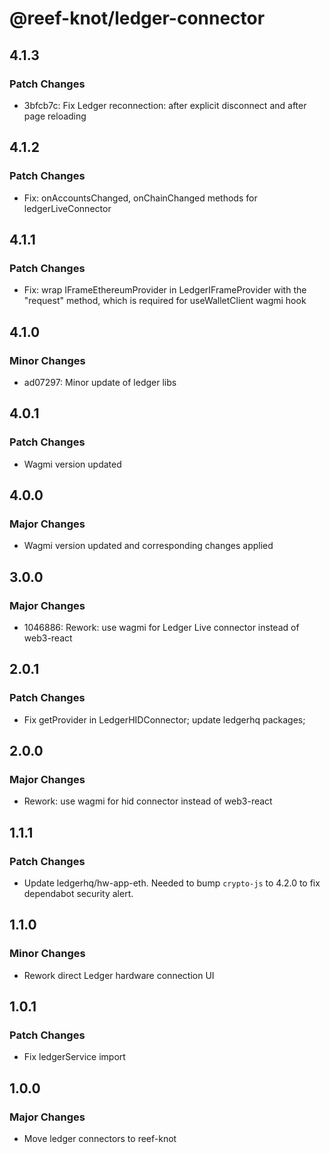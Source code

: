 # @reef-knot/ledger-connector

## 4.1.3

### Patch Changes

- 3bfcb7c: Fix Ledger reconnection: after explicit disconnect and after page reloading

## 4.1.2

### Patch Changes

- Fix: onAccountsChanged, onChainChanged methods for ledgerLiveConnector

## 4.1.1

### Patch Changes

- Fix: wrap IFrameEthereumProvider in LedgerIFrameProvider with the "request" method, which is required for useWalletClient wagmi hook

## 4.1.0

### Minor Changes

- ad07297: Minor update of ledger libs

## 4.0.1

### Patch Changes

- Wagmi version updated

## 4.0.0

### Major Changes

- Wagmi version updated and corresponding changes applied

## 3.0.0

### Major Changes

- 1046886: Rework: use wagmi for Ledger Live connector instead of web3-react

## 2.0.1

### Patch Changes

- Fix getProvider in LedgerHIDConnector; update ledgerhq packages;

## 2.0.0

### Major Changes

- Rework: use wagmi for hid connector instead of web3-react

## 1.1.1

### Patch Changes

- Update ledgerhq/hw-app-eth. Needed to bump `crypto-js` to 4.2.0 to fix dependabot security alert.

## 1.1.0

### Minor Changes

- Rework direct Ledger hardware connection UI

## 1.0.1

### Patch Changes

- Fix ledgerService import

## 1.0.0

### Major Changes

- Move ledger connectors to reef-knot
